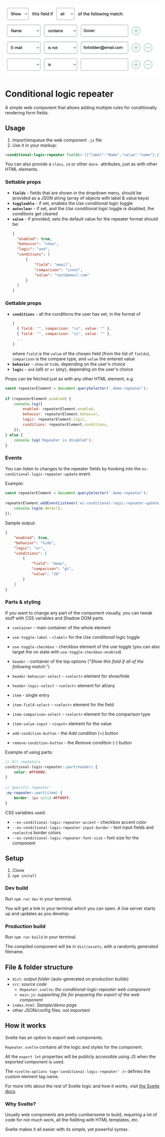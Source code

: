 ![Screenshot of the component](./screenshot.png)

# Conditional logic repeater

A simple web component that allows adding multiple rules for conditionally rendering form fields.

## Usage

1. Import/enqueue the web component `.js` file
2. Use it in your markup:

```html
<conditional-logic-repeater fields='[{"label":"Name","value":"name"},{"label":"E-mail","value":"email"},{"label":"Date of birth","value":"dob"}]'></conditional-logic-repeater>
```

You can also provide a `class`, `id` or other `data-` attributes, just as with other HTML elements.

### Settable props

- **`fields`** - fields that are shown in the dropdown menu, should be provided as a JSON string (array of objects with label & value keys)
- **`toggleable`** - if set, enables the *Use conditional logic* toggle
- **`autoclear`** - if set, and the *Use conditional logic* toggle is disabled, the conditions get cleared
- **`value`** - if provided, sets the default value for the repeater
  format should be:
  ```json
  {
  	"enabled": true,
  	"behavior": "show",
  	"logic": "and",
  	"conditions": [
  		{
  			"field": "email",
  			"comparison": "isnot",
  			"value": "test@email.com"
  		}
  	]
  }
  ```

### Gettable props

- **`conditions`** - all the conditions the user has set,
  in the format of
  ```js
  [
    { field: "", comparison: "is", value: "" },
    { field: "", comparison: "is", value: "" },
	...
  ]
  ```
  where `field` is the `value` of the chosen field (from the list of `fields`), `comparison` is the compare type, and `value` the entered value
- **`behavior`** - `show` or `hide`, depending on the user's choice
- **`logic`** - `and` (*all*) or `or` (*any*), depending on the user's choice

Props can be fetched just as with any other HTML element, e.g.
```js
const repeaterElement = document.querySelector('.demo-repeater');

if (repeaterElement.enabled) {
	console.log({
		enabled: repeaterElement.enabled,
		behavior: repeaterElement.behavior,
		logic: repeaterElement.logic,
		conditions: repeaterElement.conditions,
	});
} else {
	console.log('Repeater is disabled');
}
```

### Events
You can listen to changes to the repeater fields by hooking into the `es-conditional-logic-repeater-update` event.

Example:
```js
const repeaterElement = document.querySelector('.demo-repeater');

repeaterElement.addEventListener('es-conditional-logic-repeater-update', (e) => {
	console.log(e.detail);
});
```

Sample output:
```json
{
    "enabled": true,
    "behavior": "hide",
    "logic": "or",
    "conditions": [
        {
            "field": "demo",
            "comparison": "gt",
            "value": "20"
        }
    ]
}
```

### Parts & styling
If you want to change any part of the component visually, you can tweak stuff with CSS variables and Shadow DOM parts.

- `container` - main container of the whole element
- `use-toggle-label` - `<label>` for the _Use conditional logic_ toggle
- `use-toggle-checkbox` - checkbox element of the use toggle (you can also target the on state with `use-toggle-checkbox-enabled`)

- `header` - container of the top options ("_Show this field if all of the following match:_")
- `header-behavior-select` - `<select>` element for show/hide
- `header-logic-select` - `<select>` element for all/any

- `item` - single entry
- `item-field-select` - `<select>` element for the field
- `item-comparison-select` - `<select>` element for the comparison type
- `item-value-input` - `<input>` element for the value

- `add-condition-button` - the _Add condition_ (+) button
- `remove-condition-button` - the _Remove condition_ (-) button

Example of using parts:
```scss
// All repeaters
conditional-logic-repeater::part(header) {
	color: #FF0000;
}

// Specific repeater
.my-repeater::part(item) {
	border: 1px solid #FF00FF;
}
```

CSS variables used:
- `--es-conditional-logic-repeater-accent` - checkbox accent color
- `--es-conditional-logic-repeater-input-border` - text input fields and `<select>`s border colors
- `--es-conditional-logic-repeater-font-size` - font size for the component

## Setup

1. Clone
2. `npm install`

### Dev build
Run `npm run dev` in your terminal.

You will get a link in your terminal which you can open. A live server starts up and updates as you develop.

### Production build
Run `npm run build` in your terminal.

The compiled component will be in `dist/assets`, with a randomly generated filename.

## File & folder structure

- `dist`: _output folder_ (auto-generated on production builds)
- `src`: _source code_
  - `Repeater.svelte`: _the conditional-logic-repeater web component_
  - `main.js`: _supporting file for preparing the export of the web component_
- `index.html`: _Sample/demo page_
- other JSON/config files: _not important_

## How it works

Svelte has an option to export web components.

`Repeater.svelte` contains all the logic and styles for the component.

All the `export let` properties will be publicly accessible using JS when the exported component is used.

The `<svelte:options tag='conditional-logic-repeater' />` defines the custom element tag name.

For more info about the rest of Svelte logic and how it works, visit [the Svelte docs](https://svelte.dev/docs).


### Why Svelte?
Usually web components are pretty cumbersome to build, requiring a lot of code for not much work, all the fiddling with HTML templates, etc.

Svelte makes it all easier with its simple, yet powerful syntax.
